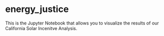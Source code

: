 # energy_justice
 This is the Jupyter Notebook that allows you to visualize the results of our California Solar Incenitve Analysis. 

